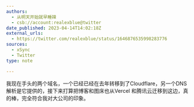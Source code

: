 ```yaml
---
authors:
  - 从明天开始就早睡辣
  - csb://account:realexblue@twitter
date_published: 2023-04-14T14:02:18Z
external_urls:
  - https://twitter.com/realexblue/status/1646876535998283776
sources:
  - xSync
  - Twitter
type: note

---
```


我现在手头的两个域名，一个已经已经在去年转移到了Cloudflare，另一个DNS 解析是它提供的，接下来打算把博客和图床也从Vercel 和腾讯云迁移到这边，真的棒，完全符合我对大公司的印象。
